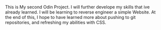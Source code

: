This is My second Odin Project. I will further develope my skills that ive already learned. I will be learning to reverse engineer a simple Website. At the end of this, I hope to have learned more about pushing to git repositories, and refreshing my abilities with CSS.